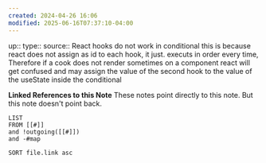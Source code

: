 ```yaml
---
created: 2024-04-26 16:06
modified: 2025-06-16T07:37:10-04:00
---
```

up::
type:: 
source::
React hooks do not work in conditional this is because react does not assign as id to each hook, it just. executs in order every time, Therefore if a cook does not render sometimes on a component react will get confused and may assign the value of the second hook to the value of the useState inside the conditional


**Linked References to this Note**
These notes point directly to this note. But this note doesn't point back.
```dataview
LIST
FROM [[#]]
and !outgoing([[#]])
and -#map

SORT file.link asc
```
